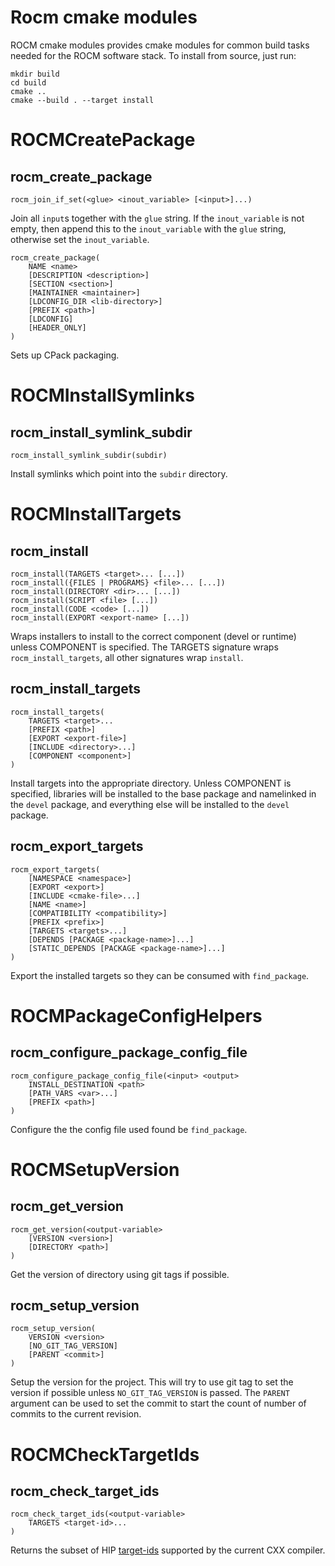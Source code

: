 Rocm cmake modules
==================

ROCM cmake modules provides cmake modules for common build tasks needed for the ROCM software stack. To install from source, just run:

```
mkdir build
cd build
cmake ..
cmake --build . --target install
```

ROCMCreatePackage
=================

rocm_create_package
-------------------

    rocm_join_if_set(<glue> <inout_variable> [<input>]...)

Join all `input`s together with the `glue` string. If the `inout_variable` is not empty, then append this to the `inout_variable` with the `glue` string, otherwise set the `inout_variable`.

    rocm_create_package(
        NAME <name>
        [DESCRIPTION <description>]
        [SECTION <section>]
        [MAINTAINER <maintainer>]
        [LDCONFIG_DIR <lib-directory>]
        [PREFIX <path>]
        [LDCONFIG]
        [HEADER_ONLY]
    )

Sets up CPack packaging.

ROCMInstallSymlinks
===================

rocm_install_symlink_subdir
---------------------------

    rocm_install_symlink_subdir(subdir)

Install symlinks which point into the `subdir` directory.

ROCMInstallTargets
==================

rocm_install
------------

    rocm_install(TARGETS <target>... [...])
    rocm_install({FILES | PROGRAMS} <file>... [...])
    rocm_install(DIRECTORY <dir>... [...])
    rocm_install(SCRIPT <file> [...])
    rocm_install(CODE <code> [...])
    rocm_install(EXPORT <export-name> [...])

Wraps installers to install to the correct component (devel or runtime) unless COMPONENT is specified. The TARGETS signature wraps `rocm_install_targets`, all other signatures wrap `install`.

rocm_install_targets
--------------------

    rocm_install_targets(
        TARGETS <target>...
        [PREFIX <path>]
        [EXPORT <export-file>]
        [INCLUDE <directory>...]
        [COMPONENT <component>]
    )

Install targets into the appropriate directory. Unless COMPONENT is specified, libraries will be installed to the base package and namelinked in the `devel` package, and everything else will be installed to the `devel` package.

rocm_export_targets
-------------------

    rocm_export_targets(
        [NAMESPACE <namespace>]
        [EXPORT <export>]
        [INCLUDE <cmake-file>...]
        [NAME <name>]
        [COMPATIBILITY <compatibility>]
        [PREFIX <prefix>]
        [TARGETS <targets>...]
        [DEPENDS [PACKAGE <package-name>]...]
        [STATIC_DEPENDS [PACKAGE <package-name>]...]
    )

Export the installed targets so they can be consumed with `find_package`.

ROCMPackageConfigHelpers
========================

rocm_configure_package_config_file
----------------------------------

    rocm_configure_package_config_file(<input> <output>
        INSTALL_DESTINATION <path>
        [PATH_VARS <var>...]
        [PREFIX <path>]
    )

Configure the the config file used found be `find_package`.

ROCMSetupVersion
================

rocm_get_version
----------------

    rocm_get_version(<output-variable>
        [VERSION <version>]
        [DIRECTORY <path>]
    )

Get the version of directory using git tags if possible.

rocm_setup_version
------------------

    rocm_setup_version(
        VERSION <version>
        [NO_GIT_TAG_VERSION]
        [PARENT <commit>]
    )

Setup the version for the project. This will try to use git tag to set the version if possible unless `NO_GIT_TAG_VERSION` is passed. The `PARENT` argument can be used to set the commit to start the count of number of commits to the current revision.

ROCMCheckTargetIds
==================

rocm_check_target_ids
---------------------

    rocm_check_target_ids(<output-variable>
        TARGETS <target-id>...
    )

Returns the subset of HIP [target-ids](https://clang.llvm.org/docs/ClangOffloadBundler.html#target-id) supported by the current CXX compiler.
